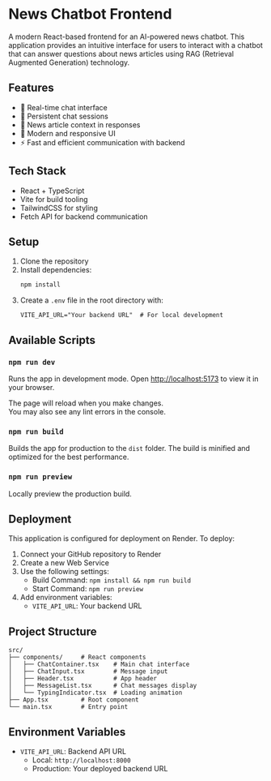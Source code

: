 # News Chatbot Frontend

A modern React-based frontend for an AI-powered news chatbot. This application provides an intuitive interface for users to interact with a chatbot that can answer questions about news articles using RAG (Retrieval Augmented Generation) technology.

## Features

- 💬 Real-time chat interface
- 🔄 Persistent chat sessions
- 📰 News article context in responses
- 🎨 Modern and responsive UI
- ⚡ Fast and efficient communication with backend

## Tech Stack

- React + TypeScript
- Vite for build tooling
- TailwindCSS for styling
- Fetch API for backend communication

## Setup

1. Clone the repository
2. Install dependencies:
   ```bash
   npm install
   ```
3. Create a `.env` file in the root directory with:
   ```env
   VITE_API_URL="Your backend URL"  # For local development
   ```

## Available Scripts

### `npm run dev`

Runs the app in development mode.
Open [http://localhost:5173](http://localhost:5173) to view it in your browser.

The page will reload when you make changes.\
You may also see any lint errors in the console.

### `npm run build`

Builds the app for production to the `dist` folder.
The build is minified and optimized for the best performance.

### `npm run preview`

Locally preview the production build.

## Deployment

This application is configured for deployment on Render. To deploy:

1. Connect your GitHub repository to Render
2. Create a new Web Service
3. Use the following settings:
   - Build Command: `npm install && npm run build`
   - Start Command: `npm run preview`
4. Add environment variables:
   - `VITE_API_URL`: Your backend URL

## Project Structure

```
src/
├── components/     # React components
│   ├── ChatContainer.tsx    # Main chat interface
│   ├── ChatInput.tsx        # Message input
│   ├── Header.tsx           # App header
│   ├── MessageList.tsx      # Chat messages display
│   └── TypingIndicator.tsx  # Loading animation
├── App.tsx         # Root component
└── main.tsx        # Entry point
```

## Environment Variables

- `VITE_API_URL`: Backend API URL
  - Local: `http://localhost:8000`
  - Production: Your deployed backend URL
